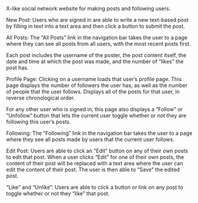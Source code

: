 X-like social network website for making posts and following users.

New Post: Users who are signed in are able to write a new text-based post by filling in text into a text area and then click a button to submit the post.

All Posts: The “All Posts” link in the navigation bar takes the user to a page where they can see all posts from all users, with the most recent posts first.

Each post includes the username of the poster, the post content itself, the date and time at which the post was made, and the number of “likes” the post has.

Profile Page: Clicking on a username loads that user’s profile page. This page displays the number of followers the user has, as well as the number of people that the user follows.
Displays all of the posts for that user, in reverse chronological order.

For any other user who is signed in, this page also displays a “Follow” or “Unfollow” button that lets the current user toggle whether or not they are following this user’s posts.

Following: The “Following” link in the navigation bar takes the user to a page where they see all posts made by users that the current user follows.

Edit Post: Users are able to click an “Edit” button on any of their own posts to edit that post.
When a user clicks “Edit” for one of their own posts, the content of their post will be replaced with a text area where the user can edit the content of their post.
The user is then able to “Save” the edited post.

“Like” and “Unlike”: Users are able to click a button or link on any post to toggle whether or not they “like” that post.
